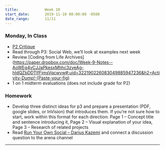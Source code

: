 ```yaml
---
title:            Week 10
start_date:       2019-11-10 00:00:00 -0500
date_range:       11/11
---
```


### Monday, In Class
- [P2 Critique](https://paper.dropbox.com/doc/Week-10-P2-Critique--AoXI4rXqGa412oYelF~HooH0AQ-X9LL1wSr740rUBVbDyLCu)
- Read through P3: Social Web, we&rsquo;ll look at examples next week
- Review [Coding from Life Archives](https://paper.dropbox.com/doc/Week-9-Notes--AoWEg4vCJJaPkesxMhhc3zyeAg-hIdQZbDDTlfFjmsVqcwvw#:uid=322190226083049885947236&h2=Activity-Dump!-(Paste-your-fig)
- 1 on 1 midterm evaluations (does not include grade for P2)


### Homework

- Develop three distinct ideas for p3 and prepare a presentation (PDF, google slides, or InVision) that introduces them. If you&rsquo;re not sure how to start, work within this format for each direction: Page 1 – Concept title and sentence introducing it, Page 2 – Visual explanation of your idea, Page 3 – Research of related projects
- Read [Run Your Own Social – Darius Kazemi](https://runyourown.social/) and connect a discussion question to the arena channel

---
